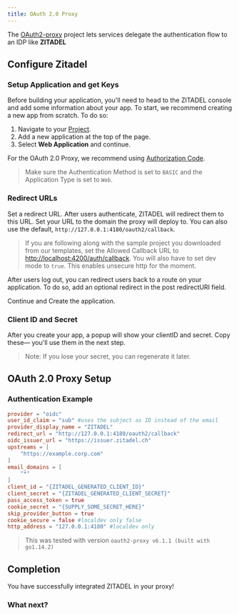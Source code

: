 ```yaml
---
title: OAuth 2.0 Proxy
---
```


The [OAuth2-proxy](https://github.com/oauth2-proxy/oauth2-proxy) project lets services delegate the authentication flow to an IDP like **ZITADEL**

## Configure Zitadel

### Setup Application and get Keys

Before building your application, you'll need to head to the ZITADEL console and add some information about your app.
To start, we recommend creating a new app from scratch.
To do so:

1. Navigate to your [Project](https://console.zitadel.ch/projects).
1. Add a new application at the top of the page.
1. Select **Web Application** and continue.

For the OAuth 2.0 Proxy, we recommend using [Authorization Code](../../apis/openidoauth/grant-types#authorization-code).

> Make sure the Authentication Method is set to `BASIC` and the Application Type is set to `Web`.

### Redirect URLs

Set a redirect URL.
After users authenticate, ZITADEL will redirect them to this URL.
Set your URL to the domain the proxy will deploy to.
You can also use the default, `http://127.0.0.1:4180/oauth2/callback`.

> If you are following along with the sample project you downloaded from our templates,
> set the Allowed Callback URL to <http://localhost:4200/auth/callback>.
> You will also have to set dev mode to `true`.
> This enables unsecure http for the moment.

After users log out, you can redirect users back to a route on your application.
To do so, add an optional redirect in the post redirectURI field.

Continue and Create the application.

### Client ID and Secret

After you create your app, a popup will show your clientID and secret.
Copy these&mdash;
you'll use them in the next step.

> Note: If you lose your secret, you can regenerate it later.

## OAuth 2.0 Proxy Setup

### Authentication Example

```toml
provider = "oidc"
user_id_claim = "sub" #uses the subject as ID instead of the email
provider_display_name = "ZITADEL"
redirect_url = "http://127.0.0.1:4180/oauth2/callback"
oidc_issuer_url = "https://issuer.zitadel.ch"
upstreams = [
    "https://example.corp.com"
]
email_domains = [
    "*"
]
client_id = "{ZITADEL_GENERATED_CLIENT_ID}"
client_secret = "{ZITADEL_GENERATED_CLIENT_SECRET}"
pass_access_token = true
cookie_secret = "{SUPPLY_SOME_SECRET_HERE}"
skip_provider_button = true
cookie_secure = false #localdev only false
http_address = "127.0.0.1:4180" #localdev only
```

> This was tested with version `oauth2-proxy v6.1.1 (built with go1.14.2)`

## Completion

You have successfully integrated ZITADEL in your proxy!

### What next?
